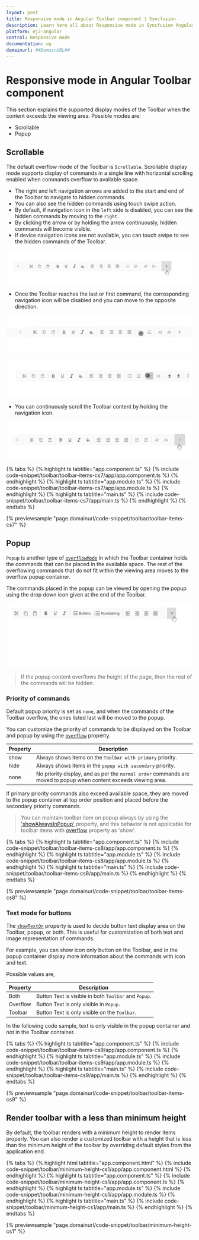 ```yaml
---
layout: post
title: Responsive mode in Angular Toolbar component | Syncfusion
description: Learn here all about Responsive mode in Syncfusion Angular Toolbar component of Syncfusion Essential JS 2 and more.
platform: ej2-angular
control: Responsive mode 
documentation: ug
domainurl: ##DomainURL##
---
```


# Responsive mode in Angular Toolbar component

This section explains the supported display modes of the Toolbar when the content exceeds the viewing area. Possible modes are:

* Scrollable
* Popup

## Scrollable

The default overflow mode of the Toolbar is `Scrollable`. Scrollable display mode supports display of commands in a single line with horizontal scrolling enabled when commands overflow to available space.

* The right and left navigation arrows are added to the start and end of the Toolbar to navigate to hidden commands.
* You can also see the hidden commands using touch swipe action.
* By default, if navigation icon in the `left` side is disabled, you can see the hidden commands by moving to the `right`.
* By clicking the arrow or by holding the arrow continuously,  hidden commands will become visible.
* If device navigation icons are not available, you can touch swipe to see the hidden commands of the Toolbar.

![Scrollable](./images/scrolling.gif)

* Once the Toolbar reaches the last or first command, the  corresponding navigation icon will be disabled and you can move to the opposite direction.

![Touch scroll](./images/scrolling_touch.gif)

![Swipe scroll](./images/scrolling_swipe.gif)

* You can continuously scroll the Toolbar content by holding the navigation icon.

![Long press scroll](./images/scrolling_long_press.gif)

{% tabs %}
{% highlight ts tabtitle="app.component.ts" %}
{% include code-snippet/toolbar/toolbar-items-cs7/app/app.component.ts %}
{% endhighlight %}
{% highlight ts tabtitle="app.module.ts" %}
{% include code-snippet/toolbar/toolbar-items-cs7/app/app.module.ts %}
{% endhighlight %}
{% highlight ts tabtitle="main.ts" %}
{% include code-snippet/toolbar/toolbar-items-cs7/app/main.ts %}
{% endhighlight %}
{% endtabs %}
  
{% previewsample "page.domainurl/code-snippet/toolbar/toolbar-items-cs7" %}

## Popup

`Popup` is another type of [`overflowMode`](https://ej2.syncfusion.com/angular/documentation/api/toolbar#overflowmode) in which the Toolbar container holds the commands that can be placed in the available space. The rest of the overflowing commands that do not fit within the viewing area moves to the overflow popup container.

The commands placed in the popup can be viewed by opening the popup using the drop down icon given at the end of the Toolbar.

![Toolbar popup](images/popup.gif)

> If the popup content overflows the height of the page, then the rest of the commands will be hidden.

### Priority of commands

Default popup priority is set as `none`, and when the commands of the Toolbar overflow, the ones listed last will be moved to the popup.

You can customize the priority of commands to be displayed on the Toolbar and popup by using the [`overflow`](https://ej2.syncfusion.com/angular/documentation/api/toolbar/itemModel#overflow) property.

Property     | Description
------------ | -------------
  show       | Always shows items on the `Toolbar with primary` priority.
  hide       | Always shows items in the `popup with secondary` priority.
  none       | No priority display, and as per the `normal order` commands are moved to popup when content exceeds viewing area.

If primary priority commands also exceed available space, they are moved to the popup container at top order position and placed before the secondary priority commands.

> You can maintain toolbar item on popup always by using the ['showAlwaysInPopup'](https://ej2.syncfusion.com/angular/documentation/api/toolbar/itemDirective#showalwaysinpopup) property, and this behavior is not applicable for toolbar items with [overflow](https://ej2.syncfusion.com/angular/documentation/api/toolbar/item#overflow) property as 'show'.

{% tabs %}
{% highlight ts tabtitle="app.component.ts" %}
{% include code-snippet/toolbar/toolbar-items-cs8/app/app.component.ts %}
{% endhighlight %}
{% highlight ts tabtitle="app.module.ts" %}
{% include code-snippet/toolbar/toolbar-items-cs8/app/app.module.ts %}
{% endhighlight %}
{% highlight ts tabtitle="main.ts" %}
{% include code-snippet/toolbar/toolbar-items-cs8/app/main.ts %}
{% endhighlight %}
{% endtabs %}
  
{% previewsample "page.domainurl/code-snippet/toolbar/toolbar-items-cs8" %}

### Text mode for buttons

The [`showTextOn`](https://ej2.syncfusion.com/angular/documentation/api/toolbar/item#showtexton) property is used to decide button text display area on the Toolbar, popup, or both. This is useful for customization of both text and image representation of commands.

For example, you can show icon only button on the Toolbar, and in the popup container display more information about the commands with icon and text.

Possible values are,

  Property   | Description
------------ | -------------
  Both     | Button Text is visible in both `Toolbar` and `Popup`.
  Overflow | Button Text is only visible in `Popup`.
  Toolbar  | Button Text is only visible on the `Toolbar`.

In the following code sample, text is only visible in the popup container and not in the Toolbar container.

{% tabs %}
{% highlight ts tabtitle="app.component.ts" %}
{% include code-snippet/toolbar/toolbar-items-cs9/app/app.component.ts %}
{% endhighlight %}
{% highlight ts tabtitle="app.module.ts" %}
{% include code-snippet/toolbar/toolbar-items-cs9/app/app.module.ts %}
{% endhighlight %}
{% highlight ts tabtitle="main.ts" %}
{% include code-snippet/toolbar/toolbar-items-cs9/app/main.ts %}
{% endhighlight %}
{% endtabs %}
  
{% previewsample "page.domainurl/code-snippet/toolbar/toolbar-items-cs9" %}

## Render toolbar with a less than minimum height

By default, the toolbar renders with a minimum height to render items properly. You can also render a customized toolbar with a height that is less than the minimum height of the toolbar by overriding default styles from the application end.

{% tabs %}
{% highlight html tabtitle="app.component.html" %}
{% include code-snippet/toolbar/minimum-height-cs1/app/app.component.html %}
{% endhighlight %}
{% highlight ts tabtitle="app.component.ts" %}
{% include code-snippet/toolbar/minimum-height-cs1/app/app.component.ts %}
{% endhighlight %}
{% highlight ts tabtitle="app.module.ts" %}
{% include code-snippet/toolbar/minimum-height-cs1/app/app.module.ts %}
{% endhighlight %}
{% highlight ts tabtitle="main.ts" %}
{% include code-snippet/toolbar/minimum-height-cs1/app/main.ts %}
{% endhighlight %}
{% endtabs %}
  
{% previewsample "page.domainurl/code-snippet/toolbar/minimum-height-cs1" %}

